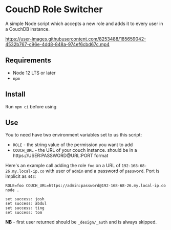 # CouchD Role Switcher
A simple Node script which accepts a new role and adds it to every user in a CouchDB instance. 

https://user-images.githubusercontent.com/8253488/185659042-4532b767-c96e-4dd8-848a-974ef6cbd67c.mp4

## Requirements

* Node 12 LTS or later
* `npm`

## Install

Run `npm ci` before using

## Use

You to need have two environment variables set to us this script:

* `ROLE` - the string value of the permission you want to add
* `COUCH_URL` - the URL of your couch instance. should be in a https://USER:PASSWORD@URL:PORT format

Here's an example call adding the role `foo` on a URL of `192-168-68-26.my.local-ip.co` with user of `admin` 
and a password of `password`. Port is implicit as `443`:

```shell
ROLE=foo COUCH_URL=https://admin:password@192-168-68-26.my.local-ip.co node .

set success: josh
set success: abdul
set success: ting
set success: tom

```

**NB** - first user returned should be `_design/_auth` and is always skipped.
